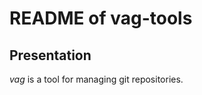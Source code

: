 README of vag-tools
===================


Presentation
------------

*vag* is a tool for managing git repositories.
